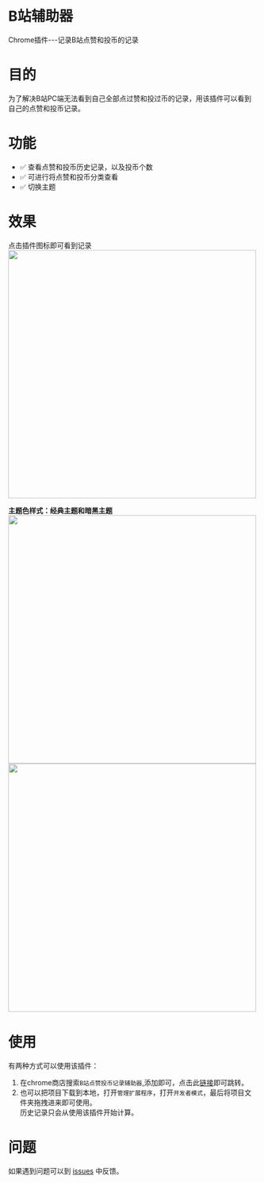 # B站辅助器
Chrome插件---记录B站点赞和投币的记录

# 目的
为了解决B站PC端无法看到自己全部点过赞和投过币的记录，用该插件可以看到自己的点赞和投币记录。

# 功能
- ✅ 查看点赞和投币历史记录，以及投币个数
- ✅ 可进行将点赞和投币分类查看
- ✅ 切换主题 

# 效果
点击插件图标即可看到记录    
<img height='500' src='https://resource.blogwxb.cn/chrome-extension-blibli/readme-1.png' />

<b>主题色样式：经典主题和暗黑主题</b>  
<img height='500' src='https://resource.blogwxb.cn/chrome-extension-blibli/readme-2.png' />
<img height='500' src='https://resource.blogwxb.cn/chrome-extension-blibli/readme-3.png' />

# 使用
有两种方式可以使用该插件：
1. 在chrome商店搜索`B站点赞投币记录辅助器`,添加即可，点击此[链接](https://chrome.google.com/webstore/detail/b%E7%AB%99%E7%82%B9%E8%B5%9E%E6%8A%95%E5%B8%81%E8%AE%B0%E5%BD%95%E8%BE%85%E5%8A%A9%E5%99%A8/bpaohnmhaajmcdcefahlcmlcljekaeai?utm_source=ext_sidebar&hl=zh-CN)即可跳转。  
2. 也可以把项目下载到本地，打开`管理扩展程序`，打开`开发者模式`，最后将项目文件夹拖拽进来即可使用。   
历史记录只会从使用该插件开始计算。

# 问题
如果遇到问题可以到 [issues](https://github.com/dearDreamWeb/chrome-extension-blibli/issues) 中反馈。